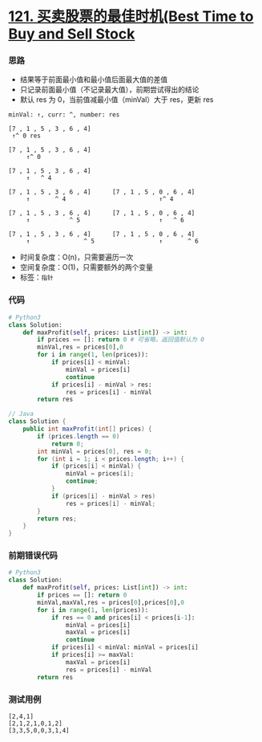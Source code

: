 # [121. 买卖股票的最佳时机(Best Time to Buy and Sell Stock](https://leetcode-cn.com/problems/best-time-to-buy-and-sell-stock/)

### 思路

- 结果等于前面最小值和最小值后面最大值的差值
- 只记录前面最小值（不记录最大值），前期尝试得出的结论
- 默认 res 为 0，当前值减最小值（minVal）大于 res，更新 res

```
minVal: ↑, curr: ^, number: res

[7 , 1 , 5 , 3 , 6 , 4]
 ↑^ 0 res
 
[7 , 1 , 5 , 3 , 6 , 4]
     ↑^ 0

[7 , 1 , 5 , 3 , 6 , 4]
     ↑   ^ 4
     
[7 , 1 , 5 , 3 , 6 , 4]      [7 , 1 , 5 , 0 , 6 , 4]
     ↑       ^ 4                          ↑^ 4
                        
[7 , 1 , 5 , 3 , 6 , 4]      [7 , 1 , 5 , 0 , 6 , 4]
     ↑           ^ 5                      ↑   ^ 6
 
[7 , 1 , 5 , 3 , 6 , 4]      [7 , 1 , 5 , 0 , 6 , 4]
     ↑               ^ 5                  ↑       ^ 6
```

- 时间复杂度：O(n)，只需要遍历一次
- 空间复杂度：O(1)，只需要额外的两个变量
- 标签：`指针`

### 代码

```Python
# Python3
class Solution:
    def maxProfit(self, prices: List[int]) -> int:
        if prices == []: return 0 # 可省略，返回值默认为 0
        minVal,res = prices[0],0
        for i in range(1, len(prices)):
            if prices[i] < minVal: 
                minVal = prices[i] 
                continue
            if prices[i] - minVal > res: 
                res = prices[i] - minVal
        return res
```

```Java
// Java
class Solution {
    public int maxProfit(int[] prices) {
        if (prices.length == 0) 
            return 0;
        int minVal = prices[0], res = 0;
        for (int i = 1; i < prices.length; i++) {
            if (prices[i] < minVal) {
                minVal = prices[i];
                continue;
            }
            if (prices[i] - minVal > res)
                res = prices[i] - minVal;
        }
        return res;
    }
}
```

### 前期错误代码

```Python
# Python3
class Solution:
    def maxProfit(self, prices: List[int]) -> int:
        if prices == []: return 0
        minVal,maxVal,res = prices[0],prices[0],0
        for i in range(1, len(prices)):
            if res == 0 and prices[i] < prices[i-1]:
                minVal = prices[i]
                maxVal = prices[i]
                continue
            if prices[i] < minVal: minVal = prices[i] 
            if prices[i] >= maxVal: 
                maxVal = prices[i]
                res = prices[i] - minVal
        return res
```

### 测试用例

```
[2,4,1]
[2,1,2,1,0,1,2]
[3,3,5,0,0,3,1,4]
```

